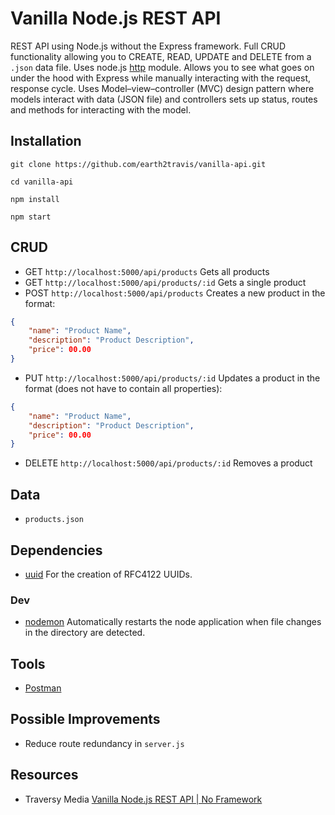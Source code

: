# Vanilla Node.js REST API

REST API using Node.js without the Express framework. Full CRUD functionality allowing you to CREATE, READ, UPDATE and DELETE from a `.json` data file. Uses node.js [http](https://nodejs.org/api/http.html) module. Allows you to see what goes on under the hood with Express while manually interacting with the request, response cycle. Uses Model–view–controller (MVC) design pattern where models interact with data (JSON file) and controllers sets up status, routes and methods for interacting with the model.

## Installation

```shell
git clone https://github.com/earth2travis/vanilla-api.git
```

```shell
cd vanilla-api
```

```shell
npm install
```

```shell
npm start
```

## CRUD

- GET `http://localhost:5000/api/products` Gets all products
- GET `http://localhost:5000/api/products/:id` Gets a single product
- POST `http://localhost:5000/api/products` Creates a new product in the format:

```json
{
    "name": "Product Name",
    "description": "Product Description",
    "price": 00.00
}
```

- PUT `http://localhost:5000/api/products/:id` Updates a product in the format (does not have to contain all properties):

```json
{
    "name": "Product Name",
    "description": "Product Description",
    "price": 00.00
}
```

- DELETE `http://localhost:5000/api/products/:id` Removes a product

## Data

- `products.json`

## Dependencies

- [uuid](https://www.npmjs.com/package/uuid) For the creation of RFC4122 UUIDs.

### Dev

- [nodemon](https://www.npmjs.com/package/nodemon) Automatically restarts the node application when file changes in the directory are detected.

## Tools

- [Postman](https://www.postman.com/)

## Possible Improvements

- Reduce route redundancy in `server.js`

## Resources

- Traversy Media [Vanilla Node.js REST API | No Framework](https://www.youtube.com/watch?v=_1xa8Bsho6A)
